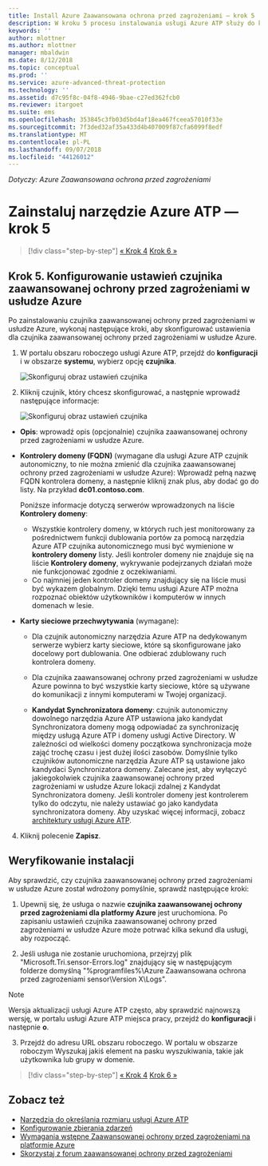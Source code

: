 ```yaml
---
title: Install Azure Zaawansowana ochrona przed zagrożeniami — krok 5 | Dokumentacja firmy Microsoft
description: W kroku 5 procesu instalowania usługi Azure ATP służy do konfigurowania ustawień dla usługi Azure ATP czujnik autonomiczny.
keywords: ''
author: mlottner
ms.author: mlottner
manager: mbaldwin
ms.date: 8/12/2018
ms.topic: conceptual
ms.prod: ''
ms.service: azure-advanced-threat-protection
ms.technology: ''
ms.assetid: d7c95f8c-04f8-4946-9bae-c27ed362fcb0
ms.reviewer: itargoet
ms.suite: ems
ms.openlocfilehash: 353845c3fb03d5bd4af18ea467fceea57010f33e
ms.sourcegitcommit: 7f3ded32af35a433d4b407009f87cfa6099f8edf
ms.translationtype: MT
ms.contentlocale: pl-PL
ms.lasthandoff: 09/07/2018
ms.locfileid: "44126012"
---
```

*Dotyczy: Azure Zaawansowana ochrona przed zagrożeniami*



# <a name="install-azure-atp---step-5"></a>Zainstaluj narzędzie Azure ATP — krok 5

>[!div class="step-by-step"]
[« Krok 4](install-atp-step4.md)
[Krok 6 »](install-atp-step6-vpn.md)


## <a name="step-5-configure-the-azure-atp-sensor-settings"></a>Krok 5. Konfigurowanie ustawień czujnika zaawansowanej ochrony przed zagrożeniami w usłudze Azure
Po zainstalowaniu czujnika zaawansowanej ochrony przed zagrożeniami w usłudze Azure, wykonaj następujące kroki, aby skonfigurować ustawienia dla czujnika zaawansowanej ochrony przed zagrożeniami w usłudze Azure.

1.  W portalu obszaru roboczego usługi Azure ATP, przejdź do **konfiguracji** i w obszarze **systemu**, wybierz opcję **czujnika**.
   
     ![Skonfiguruj obraz ustawień czujnika](media/atp-sensor-config.png)


2.  Kliknij czujnik, który chcesz skonfigurować, a następnie wprowadź następujące informacje:

    ![Skonfiguruj obraz ustawień czujnika](media/atp-sensor-config-2.png)

  - **Opis**: wprowadź opis (opcjonalnie) czujnika zaawansowanej ochrony przed zagrożeniami w usłudze Azure.
  - **Kontrolery domeny (FQDN)** (wymagane dla usługi Azure ATP czujnik autonomiczny, to nie można zmienić dla czujnika zaawansowanej ochrony przed zagrożeniami w usłudze Azure): Wprowadź pełną nazwę FQDN kontrolera domeny, a następnie kliknij znak plus, aby dodać go do listy. Na przykład **dc01.contoso.com**.

      Poniższe informacje dotyczą serwerów wprowadzonych na liście **Kontrolery domeny**:
      - Wszystkie kontrolery domeny, w których ruch jest monitorowany za pośrednictwem funkcji dublowania portów za pomocą narzędzia Azure ATP czujnika autonomicznego musi być wymienione w **kontrolery domeny** listy. Jeśli kontroler domeny nie znajduje się na liście **Kontrolery domeny**, wykrywanie podejrzanych działań może nie funkcjonować zgodnie z oczekiwaniami.
      - Co najmniej jeden kontroler domeny znajdujący się na liście musi być wykazem globalnym. Dzięki temu usługi Azure ATP można rozpoznać obiektów użytkowników i komputerów w innych domenach w lesie.

  - **Karty sieciowe przechwytywania** (wymagane):
     - Dla czujnik autonomiczny narzędzia Azure ATP na dedykowanym serwerze wybierz karty sieciowe, które są skonfigurowane jako docelowy port dublowania. One odbierać zdublowany ruch kontrolera domeny.
     - Dla czujnika zaawansowanej ochrony przed zagrożeniami w usłudze Azure powinna to być wszystkie karty sieciowe, które są używane do komunikacji z innymi komputerami w Twojej organizacji.

    - **Kandydat Synchronizatora domeny**: czujnik autonomiczny dowolnego narzędzia Azure ATP ustawiona jako kandydat Synchronizatora domeny mogą odpowiadać za synchronizację między usługą Azure ATP i domeny usługi Active Directory. W zależności od wielkości domeny początkowa synchronizacja może zająć trochę czasu i jest dużej ilości zasobów. Domyślnie tylko czujników autonomiczne narzędzia Azure ATP są ustawione jako kandydaci Synchronizatora domeny.
   Zalecane jest, aby wyłączyć jakiegokolwiek czujnika zaawansowanej ochrony przed zagrożeniami w usłudze Azure lokacji zdalnej z Kandydat Synchronizatora domeny.
   Jeśli kontroler domeny jest kontrolerem tylko do odczytu, nie należy ustawiać go jako kandydata synchronizatora domeny. Aby uzyskać więcej informacji, zobacz [architektury usługi Azure ATP](atp-architecture.md#azure-atp-sensor-features).
  
4. Kliknij polecenie **Zapisz**.


## <a name="validate-installations"></a>Weryfikowanie instalacji
Aby sprawdzić, czy czujnika zaawansowanej ochrony przed zagrożeniami w usłudze Azure został wdrożony pomyślnie, sprawdź następujące kroki:

1.  Upewnij się, że usługa o nazwie **czujnika zaawansowanej ochrony przed zagrożeniami dla platformy Azure** jest uruchomiona. Po zapisaniu ustawień czujnika zaawansowanej ochrony przed zagrożeniami w usłudze Azure może potrwać kilka sekund dla usługi, aby rozpocząć.

2.  Jeśli usługa nie zostanie uruchomiona, przejrzyj plik "Microsoft.Tri.sensor-Errors.log" znajdujący się w następującym folderze domyślną "%programfiles%\Azure Zaawansowana ochrona przed zagrożeniami sensor\Version X\Logs".
 
 >[!NOTE]
 > Wersja aktualizacji usługi Azure ATP często, aby sprawdzić najnowszą wersję, w portalu usługi Azure ATP miejsca pracy, przejdź do **konfiguracji** i następnie **o**. 

3.  Przejdź do adresu URL obszaru roboczego. W portalu w obszarze roboczym Wyszukaj jakiś element na pasku wyszukiwania, takie jak użytkownika lub grupy w domenie.



>[!div class="step-by-step"]
[« Krok 4](install-atp-step4.md)
[Krok 6 »](install-atp-step6-vpn.md)


## <a name="see-also"></a>Zobacz też

- [Narzędzia do określania rozmiaru usługi Azure ATP](http://aka.ms/aatpsizingtool)
- [Konfigurowanie zbierania zdarzeń](configure-event-collection.md)
- [Wymagania wstępne Zaawansowanej ochrony przed zagrożeniami na platformie Azure](atp-prerequisites.md)
- [Skorzystaj z forum zaawansowanej ochrony przed zagrożeniami](https://aka.ms/azureatpcommunity)
